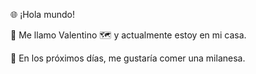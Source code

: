 🌐 ¡Hola mundo!

👋 Me llamo Valentino
🗺️ y actualmente estoy en mi casa.

📆 En los próximos días, me gustaría comer una milanesa.
